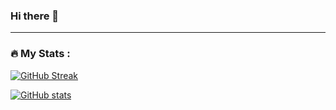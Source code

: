 ### Hi there 👋

---

### :fire: My Stats :
[![GitHub Streak](https://github-readme-streak-stats.herokuapp.com/?user=davide-coccomini&theme=transparent-duo&background=FFFFFF)](https://git.io/streak-stats)

[![GitHub stats](https://github-readme-stats.vercel.app/api?username=davide-coccomini)](https://github.com/anuraghazra/github-readme-stats)

<!--
**davide-coccomini/davide-coccomini** is a ✨ _special_ ✨ repository because its `README.md` (this file) appears on your GitHub profile.

Here are some ideas to get you started:

- 🔭 I’m currently working on ...
- 🌱 I’m currently learning ...
- 👯 I’m looking to collaborate on ...
- 🤔 I’m looking for help with ...
- 💬 Ask me about ...
- 📫 How to reach me: ...
- 😄 Pronouns: ...
- ⚡ Fun fact: ...
-->
